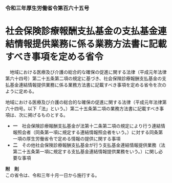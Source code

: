 ### 令和三年厚生労働省令第百六十五号  
# 社会保険診療報酬支払基金の支払基金連結情報提供業務に係る業務方法書に記載すべき事項を定める省令  
　地域における医療及び介護の総合的な確保の促進に関する法律（平成元年法律第六十四号）第二十五条第二項の規定に基づき、社会保険診療報酬支払基金の支払基金連結情報提供業務に係る業務方法書に記載すべき事項を定める省令を次のように定める。  
  
地域における医療及び介護の総合的な確保の促進に関する法律（平成元年法律第六十四号。以下「法」という。）第二十五条第二項の業務方法書に記載すべき事項は、次に掲げるものとする。  
* **一**　社会保険診療報酬支払基金が法第十二条第二項の規定により行う連結情報照会者（同条第一項に規定する連結情報照会者をいう。）に対する同条第一項の厚生労働省令で定める情報の提供に関する事項  
* **二**　その他社会保険診療報酬支払基金が行う支払基金連結情報提供業務（法第二十五条第一項に規定する支払基金連結情報提供業務をいう。）に関し必要な事項  
  
**附　則**  
この省令は、令和三年十月一日から施行する。  
  
